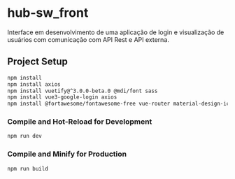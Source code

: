 # hub-sw_front

Interface em desenvolvimento de uma aplicação de login e visualização de usuários com comunicação com API Rest e API externa.

## Project Setup

```sh
npm install
npm install axios
npm install vuetify@^3.0.0-beta.0 @mdi/font sass
npm install vue3-google-login axios
npm install @fortawesome/fontawesome-free vue-router material-design-icons-iconfont vuex
```

### Compile and Hot-Reload for Development

```sh
npm run dev
```

### Compile and Minify for Production

```sh
npm run build
```
